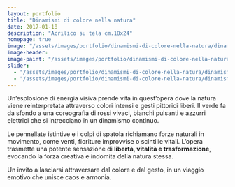 ```yaml
---
layout: portfolio
title: "Dinamismi di colore nella natura"
date: 2017-01-18
description: "Acrilico su tela cm.18x24"
homepage: true
image: "/assets/images/portfolio/dinamismi-di-colore-nella-natura/dinamismi-di-colore-nella-natura-v1.jpg"
image-header:
image-paint: "/assets/images/portfolio/dinamismi-di-colore-nella-natura/image-paint-dinamismi-di-colore-nella-natura-v1.jpg"
slider:
  - "/assets/images/portfolio/dinamismi-di-colore-nella-natura/dinamismi-di-colore-della-natura-slide1.jpg"
  - "/assets/images/portfolio/dinamismi-di-colore-nella-natura/dinamismi-di-colore-della-natura-slide2.jpg"
---
```


Un’esplosione di energia visiva prende vita in quest’opera dove la natura viene reinterpretata attraverso colori intensi e gesti pittorici liberi. Il verde fa da sfondo a una coreografia di rossi vivaci, bianchi pulsanti e azzurri elettrici che si intrecciano in un dinamismo continuo.

Le pennellate istintive e i colpi di spatola richiamano forze naturali in movimento, come venti, fioriture improvvise o scintille vitali. L’opera trasmette una potente sensazione di **libertà, vitalità e trasformazione**, evocando la forza creativa e indomita della natura stessa.

Un invito a lasciarsi attraversare dal colore e dal gesto, in un viaggio emotivo che unisce caos e armonia.